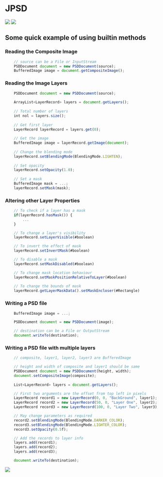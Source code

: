 # JPSD

[![](https://jitpack.io/v/in.mcxiv/JPSD.svg)](https://jitpack.io/#in.mcxiv/JPSD)
[![](https://img.shields.io/discord/872811194170347520?color=%237289da&logoColor=%23424549)](https://discord.gg/Ar6Zuj2m82)

## Some quick example of using builtin methods  

### Reading the Composite Image

```js
    // source can be a File or InputStream
    PSDDocument document = new PSDDocument(source);
    BufferedImage image = document.getCompositeImage();
```

### Reading the Image Layers

```js
    PSDDocument document = new PSDDocument(source);
    
    ArrayList<LayerRecord> layers = document.getLayers();
    
    // Total number of layers
    int nol = layers.size();
    
    // Get first layer
    LayerRecord layerRecord = layers.get(0);
    
    // Get the image
    BufferedImage image = layerRecord.getImage(document);
    
    // Change the blending mode
    layerRecord.setBlendingMode(BlendingMode.LIGHTEN);
    
    // Set opacity
    layerRecord.setOpacity(1.0);
    
    // Set a mask
    BufferedImage mask = ...;
    layerRecord.setMask(mask);
```

### Altering other Layer Properties

```js
    // To check if a layer has a mask
    if(layerRecord.hasMask()) {
        ...
    }

    // To change a layer's visibility
    layerRecord.setLayerVisible(#boolean)

    // To invert the effect of mask
    layerRecord.setInvertMask(#boolean)

    // To disable a mask
    layerRecord.setMaskDisabled(#boolean)

    // To change mask location behaviour
    layerRecord.setMaskPositionRelativeToLayer(#boolean)
    
    // To change the bounds of mask
    layerRecord.getLayerMaskData().setMaskEncloser(#Rectangle)
```

### Writing a PSD file

```js
    BufferedImage image = ...;

    PSDDocument document = new PSDDocument(image);

    // destination can be a File or OutputStream
    document.writeTo(destination);    
```

### Writing a PSD file with multiple layers

```js
    // composite, layer1, layer2, layer3 are BufferedImage 

    // height and width of composite and layer1 should be same
    PSDDocument document = new PSDDocument(height, width);
    document.setCompositeImage(composite);
    
    List<LayerRecord> layers = document.getLayers();

    // First two arguments are the offset from top left in pixels
    LayerRecord record1 = new LayerRecord(0, 0, "BackGround", layer1);
    LayerRecord record2 = new LayerRecord(50, 0, "Layer One", layer2);
    LayerRecord record3 = new LayerRecord(100, 0, "Layer Two", layer3);

    // May change parameters as required
    record2.setBlendingMode(BlendingMode.DARKER_COLOR);
    record3.setBlendingMode(BlendingMode.LIGHTER_COLOR);
    record3.setOpacity(0.5f);

    // Add the records to layer info
    layers.add(record1);
    layers.add(record2);
    layers.add(record3);

    document.writeTo(destination);
```

[![](https://jitpack.io/v/Minecraftian14/JPSD.svg)](https://jitpack.io/#Minecraftian14/JPSD)
